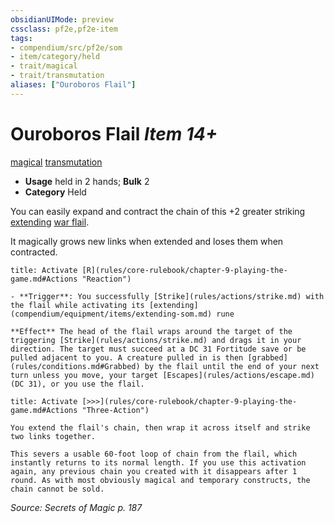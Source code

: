 ```yaml
---
obsidianUIMode: preview
cssclass: pf2e,pf2e-item
tags:
- compendium/src/pf2e/som
- item/category/held
- trait/magical
- trait/transmutation
aliases: ["Ouroboros Flail"]
---
```

# Ouroboros Flail *Item 14+*  
[magical](rules/traits/magical.md)  [transmutation](rules/traits/transmutation.md)  

- **Usage** held in 2 hands; **Bulk** 2
- **Category** Held

You can easily expand and contract the chain of this +2 greater striking [extending](compendium/equipment/items/extending-som.md) [war flail](compendium/equipment/items/war-flail.md).

It magically grows new links when extended and loses them when contracted.

```ad-embed-ability
title: Activate [R](rules/core-rulebook/chapter-9-playing-the-game.md#Actions "Reaction")

- **Trigger**: You successfully [Strike](rules/actions/strike.md) with the flail while activating its [extending](compendium/equipment/items/extending-som.md) rune

**Effect** The head of the flail wraps around the target of the triggering [Strike](rules/actions/strike.md) and drags it in your direction. The target must succeed at a DC 31 Fortitude save or be pulled adjacent to you. A creature pulled in is then [grabbed](rules/conditions.md#Grabbed) by the flail until the end of your next turn unless you move, your target [Escapes](rules/actions/escape.md) (DC 31), or you use the flail.
```

```ad-embed-ability
title: Activate [>>>](rules/core-rulebook/chapter-9-playing-the-game.md#Actions "Three-Action")

You extend the flail's chain, then wrap it across itself and strike two links together.

This severs a usable 60-foot loop of chain from the flail, which instantly returns to its normal length. If you use this activation again, any previous chain you created with it disappears after 1 round. As with most obviously magical and temporary constructs, the chain cannot be sold.
```

*Source: Secrets of Magic p. 187*